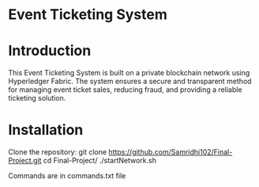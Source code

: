 # Event Ticketing System

# Introduction

This Event Ticketing System is built on a private blockchain network using Hyperledger Fabric. The system ensures a secure and transparent method for managing event ticket sales, reducing fraud, and providing a reliable ticketing solution.

# Installation

Clone the repository: git clone https://github.com/Samridhi102/Final-Project.git cd Final-Project/ ./startNetwork.sh

Commands are in commands.txt file
